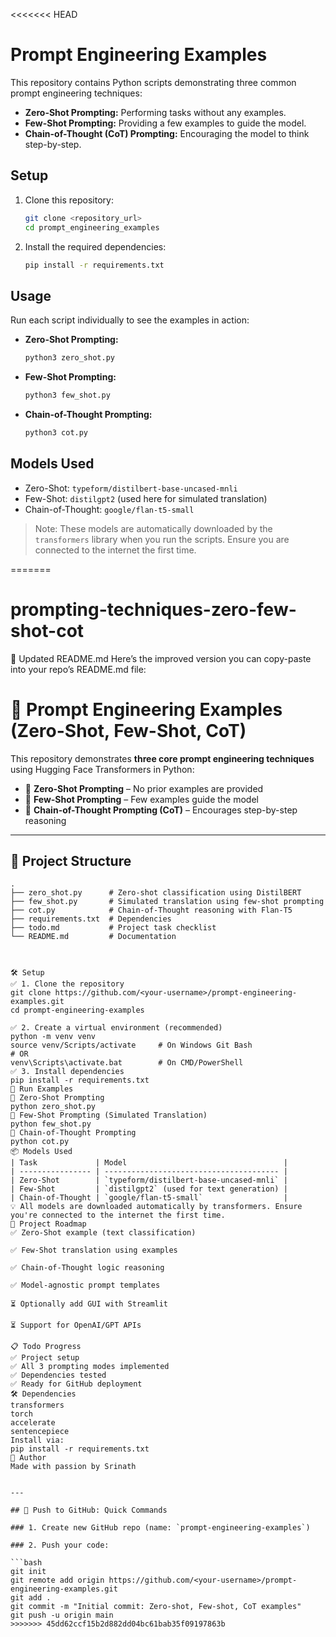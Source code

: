 <<<<<<< HEAD
# Prompt Engineering Examples

This repository contains Python scripts demonstrating three common prompt engineering techniques:

- **Zero-Shot Prompting:** Performing tasks without any examples.
- **Few-Shot Prompting:** Providing a few examples to guide the model.
- **Chain-of-Thought (CoT) Prompting:** Encouraging the model to think step-by-step.

## Setup

1. Clone this repository:

   ```bash
   git clone <repository_url>
   cd prompt_engineering_examples
   ```

2. Install the required dependencies:

   ```bash
   pip install -r requirements.txt
   ```

## Usage

Run each script individually to see the examples in action:

- **Zero-Shot Prompting:**

  ```bash
  python3 zero_shot.py
  ```

- **Few-Shot Prompting:**

  ```bash
  python3 few_shot.py
  ```

- **Chain-of-Thought Prompting:**

  ```bash
  python3 cot.py
  ```

## Models Used

- Zero-Shot: `typeform/distilbert-base-uncased-mnli`
- Few-Shot: `distilgpt2` (used here for simulated translation)
- Chain-of-Thought: `google/flan-t5-small`

> Note: These models are automatically downloaded by the `transformers` library when you run the scripts. Ensure you are connected to the internet the first time.

=======
# prompting-techniques-zero-few-shot-cot
📘 Updated README.md
Here’s the improved version you can copy-paste into your repo’s README.md file:
# 🧠 Prompt Engineering Examples (Zero-Shot, Few-Shot, CoT)

This repository demonstrates **three core prompt engineering techniques** using Hugging Face Transformers in Python:

- 🔹 **Zero-Shot Prompting** – No prior examples are provided
- 🔸 **Few-Shot Prompting** – Few examples guide the model
- 🔁 **Chain-of-Thought Prompting (CoT)** – Encourages step-by-step reasoning

---

## 📁 Project Structure

```text
.
├── zero_shot.py      # Zero-shot classification using DistilBERT
├── few_shot.py       # Simulated translation using few-shot prompting
├── cot.py            # Chain-of-Thought reasoning with Flan-T5
├── requirements.txt  # Dependencies
├── todo.md           # Project task checklist
└── README.md         # Documentation



🛠️ Setup
✅ 1. Clone the repository
git clone https://github.com/<your-username>/prompt-engineering-examples.git
cd prompt-engineering-examples

✅ 2. Create a virtual environment (recommended)
python -m venv venv
source venv/Scripts/activate     # On Windows Git Bash
# OR
venv\Scripts\activate.bat        # On CMD/PowerShell
✅ 3. Install dependencies
pip install -r requirements.txt
🚀 Run Examples
🔹 Zero-Shot Prompting
python zero_shot.py
🔸 Few-Shot Prompting (Simulated Translation)
python few_shot.py
🔁 Chain-of-Thought Prompting
python cot.py
📦 Models Used
| Task             | Model                                   |
| ---------------- | --------------------------------------- |
| Zero-Shot        | `typeform/distilbert-base-uncased-mnli` |
| Few-Shot         | `distilgpt2` (used for text generation) |
| Chain-of-Thought | `google/flan-t5-small`                  |
💡 All models are downloaded automatically by transformers. Ensure you're connected to the internet the first time.
🧩 Project Roadmap
✅ Zero-Shot example (text classification)

✅ Few-Shot translation using examples

✅ Chain-of-Thought logic reasoning

✅ Model-agnostic prompt templates

⏳ Optionally add GUI with Streamlit

⏳ Support for OpenAI/GPT APIs

📋 Todo Progress
✅ Project setup
✅ All 3 prompting modes implemented
✅ Dependencies tested
✅ Ready for GitHub deployment
🛠️ Dependencies
transformers
torch
accelerate
sentencepiece
Install via:
pip install -r requirements.txt
🙌 Author
Made with passion by Srinath


---

## 🚧 Push to GitHub: Quick Commands

### 1. Create new GitHub repo (name: `prompt-engineering-examples`)

### 2. Push your code:

```bash
git init
git remote add origin https://github.com/<your-username>/prompt-engineering-examples.git
git add .
git commit -m "Initial commit: Zero-shot, Few-shot, CoT examples"
git push -u origin main
>>>>>>> 45dd62ccf15b2d882dd04bc61bab35f09197863b
